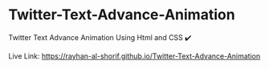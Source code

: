 # Twitter-Text-Advance-Animation
Twitter Text Advance Animation Using Html and CSS ✔️

Live Link: https://rayhan-al-shorif.github.io/Twitter-Text-Advance-Animation
